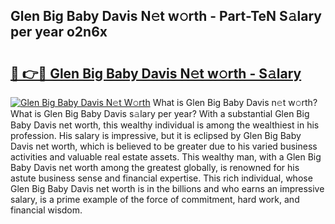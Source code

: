 ## Glen Big Baby Davis N𝚎t w𝚘rth - Part-TeN S𝚊lary per year o2n6x

# <h2><a href="http://gc2tqp.nevu.top/?p=Glen+Big+Baby+Davis">🔗 👉🔴 Glen Big Baby Davis N𝚎t w𝚘rth - S𝚊lary</a></h2>

[![Glen Big Baby Davis N𝚎t W𝚘rth](https://i.imgur.com/Oavwk0R.jpeg)](http://gc2tqp.nevu.top/?p=Glen+Big+Baby+Davis)
What is Glen Big Baby Davis n𝚎t w𝚘rth? What is Glen Big Baby Davis s𝚊lary per year?
With a substantial Glen Big Baby Davis net worth, this wealthy individual is among the wealthiest in his profession. His salary is impressive, but it is eclipsed by Glen Big Baby Davis net worth, which is believed to be greater due to his varied business activities and valuable real estate assets. This wealthy man, with a Glen Big Baby Davis net worth among the greatest globally, is renowned for his astute business sense and financial expertise. This rich individual, whose Glen Big Baby Davis net worth is in the billions and who earns an impressive salary, is a prime example of the force of commitment, hard work, and financial wisdom.
